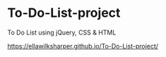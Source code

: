 # To-Do-List-project
To Do List using jQuery, CSS &amp; HTML

https://ellawilksharper.github.io/To-Do-List-project/
